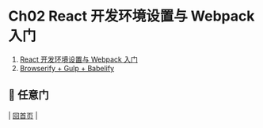 # Ch02 React 开发环境设置与 Webpack 入门

1. [React 开发环境设置与 Webpack 入门](../Ch02/webpack-dev-enviroment.md)
2. [Browserify + Gulp + Babelify](../Ch02/browserify-gulp-dev-enviroment.md)

## :door: 任意门
| [回首页](../../../tree/zh-CN/) |
